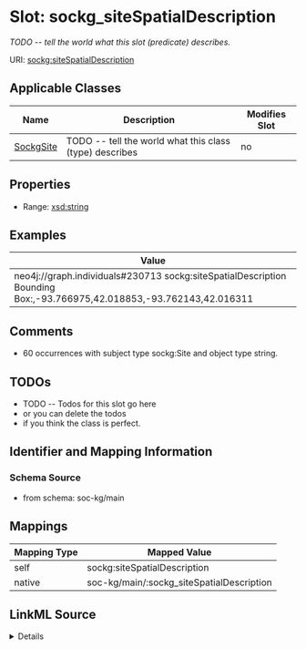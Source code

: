 

# Slot: sockg_siteSpatialDescription


_TODO -- tell the world what this slot (predicate) describes._





URI: [sockg:siteSpatialDescription](http://www.semanticweb.org/sockg/ontologies/2024/0/soil-carbon-ontology/siteSpatialDescription)



<!-- no inheritance hierarchy -->





## Applicable Classes

| Name | Description | Modifies Slot |
| --- | --- | --- |
| [SockgSite](../classes/SockgSite.md) | TODO -- tell the world what this class (type) describes |  no  |







## Properties

* Range: [xsd:string](http://www.w3.org/2001/XMLSchema#string)






## Examples

| Value |
| --- |
| neo4j://graph.individuals#230713 sockg:siteSpatialDescription Bounding Box:,-93.766975,42.018853,-93.762143,42.016311 |

## Comments

* 60 occurrences with subject type sockg:Site and object type string.

## TODOs

* TODO -- Todos for this slot go here
* or you can delete the todos
* if you think the class is perfect.

## Identifier and Mapping Information







### Schema Source


* from schema: soc-kg/main




## Mappings

| Mapping Type | Mapped Value |
| ---  | ---  |
| self | sockg:siteSpatialDescription |
| native | soc-kg/main/:sockg_siteSpatialDescription |




## LinkML Source

<details>
```yaml
name: sockg_siteSpatialDescription
description: TODO -- tell the world what this slot (predicate) describes.
todos:
- TODO -- Todos for this slot go here
- or you can delete the todos
- if you think the class is perfect.
comments:
- 60 occurrences with subject type sockg:Site and object type string.
examples:
- value: neo4j://graph.individuals#230713 sockg:siteSpatialDescription Bounding Box:,-93.766975,42.018853,-93.762143,42.016311
from_schema: soc-kg/main
rank: 1000
slot_uri: sockg:siteSpatialDescription
alias: sockg_siteSpatialDescription
domain_of:
- sockg_Site
range: string

```
</details>